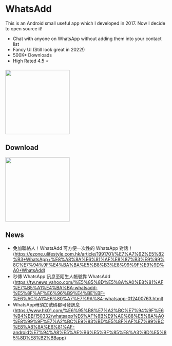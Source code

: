 # WhatsAdd

This is an Android small useful app which I developed in 2017. Now I decide to open source it!

- Chat with anyone on WhatsApp without adding them into your contact list
- Fancy UI (Still look great in 2022!)
- 500K+ Downloads
- High Rated 4.5 ⭐

<img src="https://user-images.githubusercontent.com/1336778/197503449-e7bc0231-3571-4d1e-bf4d-b3a911a2693a.jpg" width=200 />

## Download

[<img src="https://play.google.com/intl/en_us/badges/images/generic/en_badge_web_generic.png" width="200" />](https://play.google.com/store/apps/details?id=net.louislam.whatsadd&pcampaignid=MKT-Other-global-all-co-prtnr-py-PartBadge-Mar2515-1)

## News

- 免加聯絡人！WhatsAdd 可方便一次性的 WhatsApp 對話！ (https://ezone.ulifestyle.com.hk/article/1991701/%E7%A7%92%E5%82%B3+WhatsApp+%E8%A8%8A%E6%81%AF%E8%87%B3%E9%99%8C%E7%94%9F%E4%BA%BA%E5%B8%B3%E8%99%9F%E9%9D%A0+WhatsAdd)
- 秒傳 WhatsApp 訊息至陌生人帳號靠 WhatsAdd (https://tw.news.yahoo.com/%E5%85%8D%E5%8A%A0%E8%81%AF%E7%B5%A1%E4%BA%BA-whatsadd-%E5%8F%AF%E6%96%B9%E4%BE%BF-%E6%AC%A1%E6%80%A7%E7%9A%84-whatsapp-012400763.html)
- WhatsApp毋須加號碼都可發訊息 (https://www.hk01.com/%E6%95%B8%E7%A2%BC%E7%94%9F%E6%B4%BB/150332/whatsapp%E6%AF%8B%E9%A0%88%E5%8A%A0%E8%99%9F%E7%A2%BC%E9%83%BD%E5%8F%AF%E7%99%BC%E8%A8%8A%E6%81%AF-android%E7%94%A8%E5%AE%B6%E5%BF%85%E8%A3%9D%E5%85%8D%E8%B2%BBapp)
